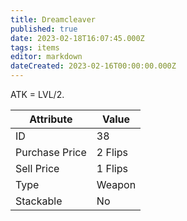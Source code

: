 ```yaml
---
title: Dreamcleaver
published: true
date: 2023-02-18T16:07:45.000Z
tags: items
editor: markdown
dateCreated: 2023-02-16T00:00:00.000Z
---
```


ATK = LVL/2.

|Attribute|Value|
|-|-|
|ID|38|
|Purchase Price|2 Flips|
|Sell Price|1 Flips|
|Type|Weapon|
|Stackable|No|


